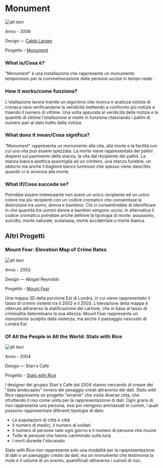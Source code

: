 # Monument #

![alt text](http://i0.wp.com/caleblarsen.com/wordpress/wp-content/uploads/2013/01/CalebLarsen_03.jpg)

Anno - 2006

Design — [Caleb Larsen](http://caleblarsen.com)

Progetto - [Monument](http://caleblarsen.com/monument/)


### What is/Cosa è? ###
“Monument" è una installazione che rappresenta un monumento temporaneo per la commemorazione delle persone uccise in tempo reale.

### How it works/come funziona? ###
L’istallazione lavora tramite un algoritmo che ricerca e analizza notizie di cronaca nera verificandone la veridicità mettendo a confronto più notizie e traendo il numero di vittime.
Una volta appurata al veridicità della notizia e la quantità di vittime l’istallazione si mette in funzione rilasciando i pallini di numero pari al dato tratto dalla notizia.

### What does it mean/Cosa significa? ###
“Monument" rappresenta un monumento alla vita, alla morte e la facilità con cui una vita può essere spezzata.
La morte viene rappresentata dei pallini dispersi sul pavimento della stanza, la vita dal recipiente dei pallini.
La stanza bianca asettica assomiglia ad un cimitero, una stanza funebre, un obitorio ma anche il bagliore banco luminoso che spesso viene descritto quando ci si avvicina alla morte.

### What if/Cosa succede se? ###
Potrebbe essere interessante non avere un unico recipiente ed un unico colore ma più recipienti con un codice cromatico che consentisse la distinzione tra uomo, donna e bambino.
Ciò ci consentirebbe di identificare in che quantità tra uomini donne e bambini vengono uccisi.
In alternativa il codice cromatico potrebbe anche definire la tipologia di morte: assassinio, suicidio, morte naturale, eutanasia, morte accidentale o morte bianca.

## Altri Progetti ##
### Mount Fear: Elevation Map of Crime Rates ###

![alt text](http://i.imgur.com/rv359e1.jpg)

Anno - 2003 

Design — Abigail Reynolds

Progetto - [Mount Fear](http://www.abigailreynolds.com/works/44/mount-fear-east-london/#)

Una mappa 3D della porzione Est di Londra, in cui viene rappresentato il tasso di crimini violenti tra il 2002 e il 2003.
L'elevazione della mappa è ottenuta attraverso la statificazione del cartone, che in base al tasso di criminalita determinano la sua altezza.
Mount Fear rappresenta un monumento scolpito dalla violenza, ma anche il paesaggio nascosto di Londra Est.

### Of All the People in All the World: Stats with Rice ###

![alt text](http://i.imgur.com/r8y1j29.jpg)

Anno - 2004 

Design — Stan's Cafe

Progetto - [Stats with Rice](http://www.stanscafe.co.uk/project-of-all-the-people.html)

I designer del gruppo Stan's Cafe dal 2004 stanno cercando di creare dei "data landscapes" ovvero dei pesaggio creati attraverso dei dati.
Stats with Rice rappresenta un progetto "errante" che visita diverse città, che sfruttando il riso come unita per la rappresentazione di dati.
Ogni grano di riso rappresenta una persona, essi poi viengono ammassati in cumoli, i quali possono rappresentare diferenti tipologie di dato:
* Le popolazioni di città e città
* Il numero di medici, il numero di soldati
* Il numero di persone nate ogni giorno e il numero di persone che muore
* Tutte le persone che hanno camminato sulla luna
* I morti durante l'olocausto

Stats with Rice non rappresenta solo una modalità per la rappresentazione di dati o un paesaggio creato da dati, ma un monumento che testimonia la mole e il volume di un evento, quantificati attraverso i cumoli di riso.


